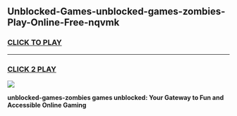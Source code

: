 
## Unblocked-Games-unblocked-games-zombies-Play-Online-Free-nqvmk
<h3>
<a href="https://premium76.site?title=unblocked-games-zombies&ref=26A">CLICK TO PLAY</a></h3>
<hr>

<h3>
<a href="https://premium76.site?title=unblocked-games-zombies&ref=26A">CLICK 2 PLAY</a>
  
</h3>

<a href="https://premium76.site?title=unblocked-games-zombies&ref=26A"><img src="https://clearcache.store/games.png"></a>


**unblocked-games-zombies games unblocked: Your Gateway to Fun and Accessible Online Gaming**
